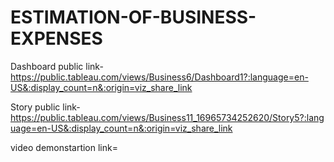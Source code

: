 # ESTIMATION-OF-BUSINESS-EXPENSES


Dashboard public link-https://public.tableau.com/views/Business6/Dashboard1?:language=en-US&:display_count=n&:origin=viz_share_link

Story public link-https://public.tableau.com/views/Business11_16965734252620/Story5?:language=en-US&:display_count=n&:origin=viz_share_link

video demonstartion link=
